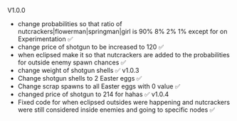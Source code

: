 V1.0.0

- change probabilities so that ratio of nutcrackers|flowerman|springman|girl is 90% 8% 2% 1% except for on Experimentation ✅
- change price of shotgun to be increased to 120 ✅
- when eclipsed make it so that nutcrackers are added to the probabilities for outside enemy spawn chances ✅
- change weight of shotgun shells ✅
v1.0.3
- Change shotgun shells to 2 Easter eggs ✅
- Change scrap spawns to all Easter eggs with 0 value ✅
- changed price of shotgun to 214 for hahas ✅
v1.0.4 
- Fixed code for when eclipsed outsides were happening and nutcrackers were still considered inside enemies and going to specific nodes ✅
